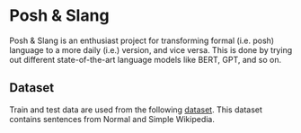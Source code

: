 # Posh & Slang

Posh & Slang is an enthusiast project for transforming formal (i.e. posh) language to a more daily (i.e.) version, and vice versa. This is done by trying out different state-of-the-art language models like BERT, GPT, and so on.

## Dataset
Train and test data are used from the following [dataset](https://github.com/tmu-nlp/sscorpus). This dataset contains sentences from Normal and Simple Wikipedia.
